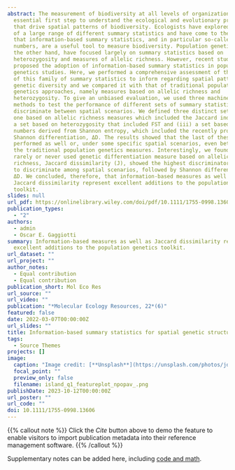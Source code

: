 ```yaml
---
abstract: The measurement of biodiversity at all levels of organization is an
  essential first step to understand the ecological and evolutionary processes
  that drive spatial patterns of biodiversity. Ecologists have explored the use
  of a large range of different summary statistics and have come to the view
  that information-based summary statistics, and in particular so-called Hill
  numbers, are a useful tool to measure biodiversity. Population geneticists, on
  the other hand, have focused largely on summary statistics based on
  heterozygosity and measures of allelic richness. However, recent studies
  proposed the adoption of information-based summary statistics in population
  genetics studies. Here, we performed a comprehensive assessment of the power
  of this family of summary statistics to inform regarding spatial patterns of
  genetic diversity and we compared it with that of traditional population
  genetics approaches, namely measures based on allelic richness and
  heterozygosity. To give an unbiased evaluation, we used three machine learning
  methods to test the performance of different sets of summary statistics to
  discriminate between spatial scenarios. We defined three distinct sets, (i)
  one based on allelic richness measures which included the Jaccard index, (ii)
  a set based on heterozygosity that included FST and (iii) a set based on Hill
  numbers derived from Shannon entropy, which included the recently proposed
  Shannon differentiation, ΔD. The results showed that the last of these
  performed as well or, under some specific spatial scenarios, even better than
  the traditional population genetics measures. Interestingly, we found that a
  rarely or never used genetic differentiation measure based on allelic
  richness, Jaccard dissimilarity (J), showed the highest discriminatory power
  to discriminate among spatial scenarios, followed by Shannon differentiation
  ΔD. We concluded, therefore, that information-based measures as well as
  Jaccard dissimilarity represent excellent additions to the population genetics
  toolkit.
slides: null
url_pdf: https://onlinelibrary.wiley.com/doi/pdf/10.1111/1755-0998.13606
publication_types:
  - "2"
authors:
  - admin
  - Oscar E. Gaggiotti
summary: Information-based measures as well as Jaccard dissimilarity represent
  excellent additions to the population genetics toolkit.
url_dataset: ""
url_project: ""
author_notes:
  - Equal contribution
  - Equal contribution
publication_short: Mol Eco Res
url_source: ""
url_video: ""
publication: "*Molecular Ecology Resources, 22*(6)"
featured: false
date: 2022-03-07T00:00:00Z
url_slides: ""
title: Information‐based summary statistics for spatial genetic structure inference
tags:
  - Source Themes
projects: []
image:
  caption: "Image credit: [**Unsplash**](https://unsplash.com/photos/jdD8gXaTZsc)"
  focal_point: ""
  preview_only: false
  filename: island_q1_featureplot_npopav_.png
publishDate: 2023-10-12T00:00:00Z
url_poster: ""
url_code: ""
doi: 10.1111/1755-0998.13606
---
```



{{% callout note %}}
Click the _Cite_ button above to demo the feature to enable visitors to import publication metadata into their reference management software.
{{% /callout %}}

Supplementary notes can be added here, including [code and math](https://wowchemy.com/docs/content/writing-markdown-latex/).
